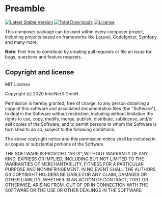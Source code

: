 # Preamble

[![Latest Stable Version](https://poser.pugx.org/internetx/php-domainrobot-sdk/v)](//packagist.org/packages/internetx/php-domainrobot-sdk) [![Total Downloads](https://poser.pugx.org/internetx/php-domainrobot-sdk/downloads)](//packagist.org/packages/internetx/php-domainrobot-sdk) [![License](https://poser.pugx.org/internetx/php-domainrobot-sdk/license)](//packagist.org/packages/internetx/php-domainrobot-sdk)

This composer package can be used within every composer project, including projects based on frameworks like [Laravel](https://laravel.com), [CodeIgniter](https://codeigniter.com/), [Symfony](https://symfony.com/) and many more.

**Note:** Feel free to contribute by creating pull requests or file an issue for bugs, questions and feature requests.


## Copyright and license

MIT License

Copyright (c) 2020 InterNetX GmbH

Permission is hereby granted, free of charge, to any person obtaining a copy
of this software and associated documentation files (the "Software"), to deal
in the Software without restriction, including without limitation the rights
to use, copy, modify, merge, publish, distribute, sublicense, and/or sell
copies of the Software, and to permit persons to whom the Software is
furnished to do so, subject to the following conditions:

The above copyright notice and this permission notice shall be included in all
copies or substantial portions of the Software.

THE SOFTWARE IS PROVIDED "AS IS", WITHOUT WARRANTY OF ANY KIND, EXPRESS OR
IMPLIED, INCLUDING BUT NOT LIMITED TO THE WARRANTIES OF MERCHANTABILITY,
FITNESS FOR A PARTICULAR PURPOSE AND NONINFRINGEMENT. IN NO EVENT SHALL THE
AUTHORS OR COPYRIGHT HOLDERS BE LIABLE FOR ANY CLAIM, DAMAGES OR OTHER
LIABILITY, WHETHER IN AN ACTION OF CONTRACT, TORT OR OTHERWISE, ARISING FROM,
OUT OF OR IN CONNECTION WITH THE SOFTWARE OR THE USE OR OTHER DEALINGS IN THE
SOFTWARE.
